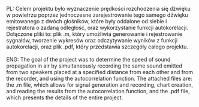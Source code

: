 PL: Celem projektu było wyznaczenie prędkości rozchodzenia się dźwięku w powietrzu poprzez jednoczesne zarejestrowanie tego samego dźwięku emitowanego z dwóch głośników, które były oddalone od siebie i rejestratora o zadaną odległość, oraz wykorzystanie funkcji autokorelacji. Dołączone pliki to: plik .m, który umożliwia generowanie i rejestrowanie sygnałów, tworzenie wykresów oraz odczytywanie wyników z funkcji autokorelacji, oraz plik .pdf, który przedstawia szczegóły całego projektu.
<br><br>
ENG: The goal of the project was to determine the speed of sound propagation in air by simultaneously recording the same sound emitted from two speakers placed at a specified distance from each other and from the recorder, and using the autocorrelation function. The attached files are: the .m file, which allows for signal generation and recording, chart creation, and reading the results from the autocorrelation function, and the .pdf file, which presents the details of the entire project.
